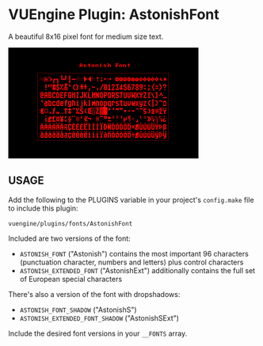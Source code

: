 VUEngine Plugin: AstonishFont
=============================

A beautiful 8x16 pixel font for medium size text.

![Preview Image](preview.png)


USAGE
-----

Add the following to the PLUGINS variable in your project's `config.make` file to include this plugin:

	vuengine/plugins/fonts/AstonishFont

Included are two versions of the font:

- `ASTONISH_FONT` ("Astonish") contains the most important 96 characters (punctuation character, numbers and letters) plus control characters
- `ASTONISH_EXTENDED_FONT` ("AstonishExt") additionally contains the full set of European special characters

There's also a version of the font with dropshadows:

- `ASTONISH_FONT_SHADOW` ("AstonishS")
- `ASTONISH_EXTENDED_FONT_SHADOW` ("AstonishSExt")

Include the desired font versions in your `__FONTS` array.